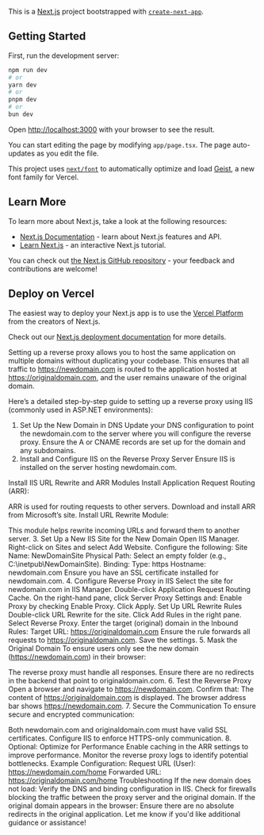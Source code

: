 This is a [Next.js](https://nextjs.org) project bootstrapped with [`create-next-app`](https://nextjs.org/docs/app/api-reference/cli/create-next-app).

## Getting Started

First, run the development server:

```bash
npm run dev
# or
yarn dev
# or
pnpm dev
# or
bun dev
```

Open [http://localhost:3000](http://localhost:3000) with your browser to see the result.

You can start editing the page by modifying `app/page.tsx`. The page auto-updates as you edit the file.

This project uses [`next/font`](https://nextjs.org/docs/app/building-your-application/optimizing/fonts) to automatically optimize and load [Geist](https://vercel.com/font), a new font family for Vercel.

## Learn More

To learn more about Next.js, take a look at the following resources:

- [Next.js Documentation](https://nextjs.org/docs) - learn about Next.js features and API.
- [Learn Next.js](https://nextjs.org/learn) - an interactive Next.js tutorial.

You can check out [the Next.js GitHub repository](https://github.com/vercel/next.js) - your feedback and contributions are welcome!

## Deploy on Vercel

The easiest way to deploy your Next.js app is to use the [Vercel Platform](https://vercel.com/new?utm_medium=default-template&filter=next.js&utm_source=create-next-app&utm_campaign=create-next-app-readme) from the creators of Next.js.

Check out our [Next.js deployment documentation](https://nextjs.org/docs/app/building-your-application/deploying) for more details.


Setting up a reverse proxy allows you to host the same application on multiple domains without duplicating your codebase. This ensures that all traffic to https://newdomain.com is routed to the application hosted at https://originaldomain.com, and the user remains unaware of the original domain.

Here’s a detailed step-by-step guide to setting up a reverse proxy using IIS (commonly used in ASP.NET environments):

1. Set Up the New Domain in DNS
Update your DNS configuration to point the newdomain.com to the server where you will configure the reverse proxy.
Ensure the A or CNAME records are set up for the domain and any subdomains.
2. Install and Configure IIS on the Reverse Proxy Server
Ensure IIS is installed on the server hosting newdomain.com.

Install IIS URL Rewrite and ARR Modules
Install Application Request Routing (ARR):

ARR is used for routing requests to other servers.
Download and install ARR from Microsoft’s site.
Install URL Rewrite Module:

This module helps rewrite incoming URLs and forward them to another server.
3. Set Up a New IIS Site for the New Domain
Open IIS Manager.
Right-click on Sites and select Add Website.
Configure the following:
Site Name: NewDomainSite
Physical Path: Select an empty folder (e.g., C:\inetpub\NewDomainSite).
Binding:
Type: https
Hostname: newdomain.com
Ensure you have an SSL certificate installed for newdomain.com.
4. Configure Reverse Proxy in IIS
Select the site for newdomain.com in IIS Manager.
Double-click Application Request Routing Cache.
On the right-hand pane, click Server Proxy Settings and:
Enable Proxy by checking Enable Proxy.
Click Apply.
Set Up URL Rewrite Rules
Double-click URL Rewrite for the site.
Click Add Rules in the right pane.
Select Reverse Proxy.
Enter the target (original) domain in the Inbound Rules:
Target URL: https://originaldomain.com
Ensure the rule forwards all requests to https://originaldomain.com.
Save the settings.
5. Mask the Original Domain
To ensure users only see the new domain (https://newdomain.com) in their browser:

The reverse proxy must handle all responses.
Ensure there are no redirects in the backend that point to originaldomain.com.
6. Test the Reverse Proxy
Open a browser and navigate to https://newdomain.com.
Confirm that:
The content of https://originaldomain.com is displayed.
The browser address bar shows https://newdomain.com.
7. Secure the Communication
To ensure secure and encrypted communication:

Both newdomain.com and originaldomain.com must have valid SSL certificates.
Configure IIS to enforce HTTPS-only communication.
8. Optional: Optimize for Performance
Enable caching in the ARR settings to improve performance.
Monitor the reverse proxy logs to identify potential bottlenecks.
Example Configuration:
Request URL (User): https://newdomain.com/home
Forwarded URL: https://originaldomain.com/home
Troubleshooting
If the new domain does not load:
Verify the DNS and binding configuration in IIS.
Check for firewalls blocking the traffic between the proxy server and the original domain.
If the original domain appears in the browser:
Ensure there are no absolute redirects in the original application.
Let me know if you'd like additional guidance or assistance!